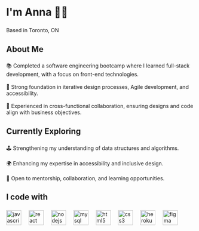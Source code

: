 <h1 align="left">I'm Anna 👋🏼</h1>

###

<p align="left">Based in Toronto, ON</p>

###

<h2 align="left">About Me</h2>

###

<p align="left">📚 Completed a software engineering bootcamp where I learned full-stack development, with a focus on front-end technologies.<br><br>🧠 Strong foundation in iterative design processes, Agile development, and accessibility.<br><br>🧩 Experienced in cross-functional collaboration, ensuring designs and code align with business objectives.</p>

###

<h2 align="left">Currently Exploring</h2>

###

<p align="left">🕹️ Strengthening my understanding of data structures and algorithms.<br><br>🌍 Enhancing my expertise in accessibility and inclusive design.<br><br>🤝 Open to mentorship, collaboration, and learning opportunities.</p>

###

<h2 align="left">I code with</h2>

###

<div align="left">
  <img src="https://cdn.jsdelivr.net/gh/devicons/devicon/icons/javascript/javascript-original.svg" height="40" alt="javascript logo"  />
  <img width="12" />
  <img src="https://cdn.jsdelivr.net/gh/devicons/devicon/icons/react/react-original.svg" height="40" alt="react logo"  />
  <img width="12" />
  <img src="https://cdn.jsdelivr.net/gh/devicons/devicon/icons/nodejs/nodejs-original.svg" height="40" alt="nodejs logo"  />
  <img width="12" />
  <img src="https://cdn.jsdelivr.net/gh/devicons/devicon/icons/mysql/mysql-original.svg" height="40" alt="mysql logo"  />
  <img width="12" />
  <img src="https://cdn.jsdelivr.net/gh/devicons/devicon/icons/html5/html5-original.svg" height="40" alt="html5 logo"  />
  <img width="12" />
  <img src="https://cdn.jsdelivr.net/gh/devicons/devicon/icons/css3/css3-original.svg" height="40" alt="css3 logo"  />
  <img width="12" />
  <img src="https://cdn.jsdelivr.net/gh/devicons/devicon/icons/heroku/heroku-original.svg" height="40" alt="heroku logo"  />
  <img width="12" />
  <img src="https://cdn.jsdelivr.net/gh/devicons/devicon/icons/figma/figma-original.svg" height="40" alt="figma logo"  />
</div>

###

